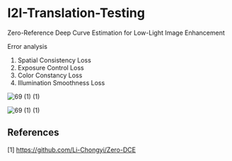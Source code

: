 # I2I-Translation-Testing


Zero-Reference Deep Curve Estimation for Low-Light Image Enhancement

Error analysis

1. Spatial Consistency Loss
2. Exposure Control Loss
3. Color Constancy Loss
4. Illumination Smoothness Loss


![69 (1) (1)](https://user-images.githubusercontent.com/108604868/195603127-df2b8ad8-551f-4239-bd16-14097238aae8.jpg)


![69 (1) (1)](https://user-images.githubusercontent.com/108604868/195603491-4538a51f-4e25-49ee-bbf3-23d6b92bf4ed.jpg)


## References
[1] https://github.com/Li-Chongyi/Zero-DCE

